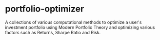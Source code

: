 # portfolio-optimizer
A collections of various computational methods to optimize a user's investment portfolio using Modern Portfolio Theory and optimizing various factors such as Returns, Sharpe Ratio and Risk.
